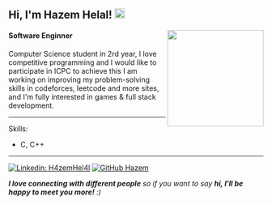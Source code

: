 <h2> Hi, I'm Hazem Helal! 
<img src="https://media0.giphy.com/media/LTGj1ANVfZwkESj0UN/200w.gif?cid=82a1493babfjoe3jghjl6yyzmiybskw7u1tpd68t53tjhpbe&rid=200w.gif&ct=g" width="20"></h2>
<img align='right' src="https://github.com/h4zemhel4l/H4zemHel4l/blob/main/image-asset.gif" width="190">
<h4> Software Enginner </h4>


Computer Science student in 2rd year, I love competitive programming and I would like to participate in ICPC to achieve this I am working on improving my problem-solving skills in codeforces, leetcode and more sites, and I'm fully interested in games & full stack development.

---
Skills:
- C, C++ 

---
[![Linkedin: H4zemHel4l](https://img.shields.io/badge/-H4zemHel4l-blue?style=flat-square&logo=Linkedin&logoColor=white&link=https://www.linkedin.com/in/H4zemHel4l)](https://www.linkedin.com/in/H4zemhel4l)
[![GitHub Hazem](https://img.shields.io/github/followers/H4zemHel4l?label=follow&style=social)](https://github.com/h4zemhel4l)


<em><b>I love connecting with different people</b> so if you want to say <b>hi, I'll be happy to meet you more!</b> :)</em>

